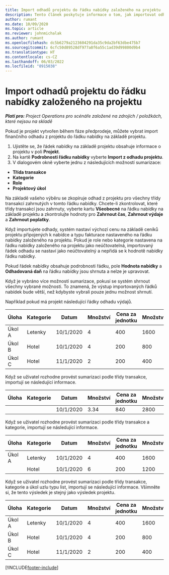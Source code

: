```yaml
---
title: Import odhadů projektu do řádku nabídky založeného na projektu
description: Tento článek poskytuje informace o tom, jak importovat odhady z projektu do řádku projektové nabídky.
author: rumant
ms.date: 10/09/2020
ms.topic: article
ms.reviewer: johnmichalak
ms.author: rumant
ms.openlocfilehash: dc5b6279a2123604291da35c9da2bf63dbe475b7
ms.sourcegitcommit: 6cfc50d89528df977a8f6a55c1ad39d99800d9b4
ms.translationtype: HT
ms.contentlocale: cs-CZ
ms.lasthandoff: 06/03/2022
ms.locfileid: "8915038"
---
```

# <a name="import-estimates-for-a-project-to-a-project-quote-line"></a>Import odhadů projektu do řádku nabídky založeného na projektu

_**Platí pro:** Project Operations pro scénáře založené na zdrojích / položkách, které nejsou na skladě_


Pokud je projekt vytvořen během fáze předprodeje, můžete vybrat import finančního odhadu z projektu do řádku nabídky na základě projektu.

1. Ujistěte se, že řádek nabídky na základě projektu obsahuje informace o projektu v poli **Projekt**.
2. Na kartě **Podrobnosti řádku nabídky** vyberte **Import z odhadu projektu**.
3. V dialogovém okně vyberte jednu z následujících možností sumarizace:

  - **Třída transakce**
  - **Kategorie**
  - **Role** 
  - **Projektový úkol**

Na základě vašeho výběru se zkopíruje odhad z projektu pro všechny třídy transakcí zahrnutých v tomto řádku nabídky. Chcete-li zkontrolovat, které třídy transakcí jsou zahrnuty, vyberte kartu **Všeobecné** na řádku nabídky na základě projektu a zkontrolujte hodnoty pro **Zahrnout čas**, **Zahrnout výdaje** a **Zahrnout poplatky**.

Když importujete odhady, systém nastaví výchozí cenu na základě ceníků projektu připojených k nabídce a typu fakturace nastaveného na řádku nabídky založeného na projektu. Pokud je role nebo kategorie nastavena na řádku nabídky založeného na projektu jako neúčtovatelná, importovaný řádek odhadu se nastaví jako neúčtovatelný a nepřidá se k hodnotě nabídky řádku nabídky.

Pokud řádek nabídky obsahuje podrobnosti řádku, pole **Hodnota nabídky** a **Odhadovaná daň** na řádku nabídky jsou shrnuta a nelze je upravovat.

Když je vybráno více možností sumarizace, pokusí se systém shrnout všechny vybrané možnosti. To znamená, že výstup importovaných řádků nabídek bude větší, než kdybyste vybrali pouze jednu možnost shrnutí.

Například pokud má projekt následující řádky odhadu výdajů.

| Úloha | Kategorie | Datum | Množství | Cena za jednotku | Množství |
| --- | --- | --- | --- | --- | --- |
| Úkol A | Letenky | 10/1/2020 | 4 | 400 | 1600 |
| Úkol B | Hotel | 10/1/2020 | 4 | 200 | 800 |
| Úkol C | Hotel | 11/1/2020 | 2 | 200 | 400 |

Když se uživatel rozhodne provést sumarizaci podle třídy transakce, importují se následující informace.

| Úloha | Kategorie | Datum | Množství | Cena za jednotku | Množství |
| --- | --- | --- | --- | --- | --- |
| | | 10/1/2020 | 3.34 | 840 | 2800 |

Když se uživatel rozhodne provést sumarizaci podle třídy transakce a kategorie, importují se následující informace.

| Úloha | Kategorie | Datum | Množství | Cena za jednotku | Množství |
| --- | --- | --- | --- | --- | --- |
| Úkol A | Letenky | 10/1/2020 | 4 | 400 | 1600 |
| | Hotel | 10/1/2020 | 6 | 200 | 1200 |

Když se uživatel rozhodne provést sumarizaci podle třídy transakce, kategorie a úkol uzlu typu list, importují se následující informace. Všimněte si, že tento výsledek je stejný jako výsledek projektu.

| Úloha | Kategorie | Datum | Množství | Cena za jednotku | Množství |
| --- | --- | --- | --- | --- | --- |
| Úkol A | Letenky | 10/1/2020 | 4 | 400 | 1600 |
| Úkol B | Hotel | 10/1/2020 | 4 | 200 | 800 |
| Úkol C | Hotel | 11/1/2020 | 2 | 200 | 400 |


[!INCLUDE[footer-include](../includes/footer-banner.md)]

